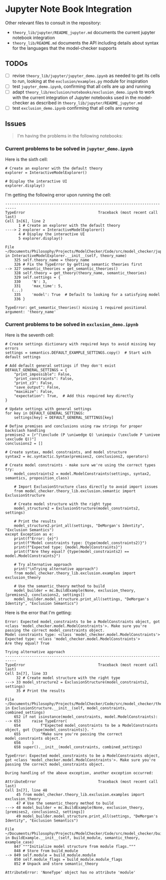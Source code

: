# Jupyter Note Book Integration

Other relevant files to consult in the repository:

- `theory_lib/jupyter/README_jupyter.md` documents the current jupyter notebook integration
- `theory_lib/README.md` documents the API including details about syntax for the languages that the model-checker supports

## TODOs

- [ ] revise `theory_lib/jupyter/jupyter_demo.ipynb` as needed to get its cells to run, looking at the `exclusion/examples.py` module for inspiration
- [ ] test `jupyter_demo.ipynb`, confirming that all cells are up and running
- [ ] adapt `theory_lib/exclusion/notebooks/exclusion_demo.ipynb` to work with the current integration of Jupyter notebooks used in the model-checker as described in `theory_lib/jupyter/README_jupyter.md`
- [ ] test `exclusion_demo.ipynb` confirming that all cells are running

## Issues

> I'm having the problems in the following notebooks:

### Current problems to be solved in `jupyter_demo.ipynb`

Here is the sixth cell:

```
# Create an explorer with the default theory
explorer = InteractiveModelExplorer()

# Display the interactive UI
explorer.display()
```

I'm getting the following error upon running the cell:

```
---------------------------------------------------------------------------
TypeError                                 Traceback (most recent call last)
Cell In[6], line 2
      1 # Create an explorer with the default theory
----> 2 explorer = InteractiveModelExplorer()
      4 # Display the interactive UI
      5 explorer.display()

File ~/Documents/Philosophy/Projects/ModelChecker/Code/src/model_checker/jupyter.py:327, in InteractiveModelExplorer.__init__(self, theory_name)
    325 self.theory_name = theory_name
    326 # Fix the TypeError by getting semantic theories first
--> 327 semantic_theories = get_semantic_theories()
    328 self.theory = get_theory(theory_name, semantic_theories)
    329 self.settings = {
    330     'N': 3,
    331     'max_time': 5,
   (...)
    335     'model': True  # Default to looking for a satisfying model
    336 }

TypeError: get_semantic_theories() missing 1 required positional argument: 'theory_name'
```

### Current problems to be solved in `exclusion_demo.ipynb`

Here is the seventh cell:

```
# Create settings dictionary with required keys to avoid missing key errors
settings = semantics.DEFAULT_EXAMPLE_SETTINGS.copy()  # Start with default settings

# Add default general settings if they don't exist
DEFAULT_GENERAL_SETTINGS = {
    "print_impossible": False,
    "print_constraints": False,
    "print_z3": False,
    "save_output": False,
    "maximize": False,
    "expectation": True,  # Add this required key directly
}

# Update settings with general settings
for key in DEFAULT_GENERAL_SETTINGS:
    settings[key] = DEFAULT_GENERAL_SETTINGS[key]

# Define premises and conclusions using raw strings for proper backslash handling
premises2 = [r"(\exclude (P \uniwedge Q) \uniequiv (\exclude P \univee \exclude Q))"]
conclusions2 = []

# Create syntax, model constraints, and model structure
syntax2 = mc.syntactic.Syntax(premises2, conclusions2, operators)

# Create model constraints - make sure we're using the correct types
try:
    model_constraints2 = model.ModelConstraints(settings, syntax2, semantics, proposition_class)
    
    # Import ExclusionStructure class directly to avoid import issues
    from model_checker.theory_lib.exclusion.semantic import ExclusionStructure
    
    # Create model structure with the right type
    model_structure2 = ExclusionStructure(model_constraints2, settings)
    
    # Print the results
    model_structure2.print_all(settings, "DeMorgan's Identity", "Exclusion Semantics")
except Exception as e:
    print(f"Error: {e}")
    print(f"Model constraints type: {type(model_constraints2)}")
    print(f"Expected type: {model.ModelConstraints}")
    print(f"Are they equal? {type(model_constraints2) == model.ModelConstraints}")
    
    # Try alternative approach
    print("\nTrying alternative approach")
    from model_checker.theory_lib.exclusion.examples import exclusion_theory
    
    # Use the semantic_theory method to build
    model_builder = mc.BuildExample(None, exclusion_theory, [premises2, conclusions2, settings])
    model_builder.model_structure.print_all(settings, "DeMorgan's Identity", "Exclusion Semantics")
```

Here is the error that I'm getting:

```
Error: Expected model_constraints to be a ModelConstraints object, got <class 'model_checker.model.ModelConstraints'>. Make sure you're passing the correct model_constraints object.
Model constraints type: <class 'model_checker.model.ModelConstraints'>
Expected type: <class 'model_checker.model.ModelConstraints'>
Are they equal? True

Trying alternative approach
---------------------------------------------------------------------------
TypeError                                 Traceback (most recent call last)
Cell In[7], line 33
     32 # Create model structure with the right type
---> 33 model_structure2 = ExclusionStructure(model_constraints2, settings)
     35 # Print the results

File ~/Documents/Philosophy/Projects/ModelChecker/Code/src/model_checker/theory_lib/exclusion/semantic.py:653, in ExclusionStructure.__init__(self, model_constraints, combined_settings)
    652 if not isinstance(model_constraints, model.ModelConstraints):
--> 653     raise TypeError(
    654         f"Expected model_constraints to be a ModelConstraints object, got {type(model_constraints)}. "
    655         "Make sure you're passing the correct model_constraints object."
    656     )
    658 super().__init__(model_constraints, combined_settings)

TypeError: Expected model_constraints to be a ModelConstraints object, got <class 'model_checker.model.ModelConstraints'>. Make sure you're passing the correct model_constraints object.

During handling of the above exception, another exception occurred:

AttributeError                            Traceback (most recent call last)
Cell In[7], line 48
     45 from model_checker.theory_lib.exclusion.examples import exclusion_theory
     47 # Use the semantic_theory method to build
---> 48 model_builder = mc.BuildExample(None, exclusion_theory, [premises2, conclusions2, settings])
     49 model_builder.model_structure.print_all(settings, "DeMorgan's Identity", "Exclusion Semantics")

File ~/Documents/Philosophy/Projects/ModelChecker/Code/src/model_checker/builder.py:849, in BuildExample.__init__(self, build_module, semantic_theory, example_case)
    847 """Initialize model structure from module flags."""
    848 # Store from build_module
--> 849 self.module = build_module.module
    850 self.module_flags = build_module.module_flags
    852 # Unpack and store semantic_theory

AttributeError: 'NoneType' object has no attribute 'module'
```
